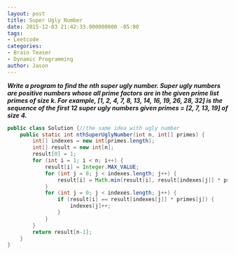 ```yaml
---
layout: post
title: Super Ugly Number
date: 2015-12-03 21:42:33.000000000 -05:00
tags:
- Leetcode
categories:
- Brain Teaser
- Dynamic Programming
author: Jason
---
```

<p><strong><em>Write a program to find the nth super ugly number. Super ugly numbers are positive numbers whose all prime factors are in the given prime list primes of size k. For example, [1, 2, 4, 7, 8, 13, 14, 16, 19, 26, 28, 32] is the sequence of the first 12 super ugly numbers given primes = [2, 7, 13, 19] of size 4.</em></strong></p>


``` java
public class Solution {//the same idea with ugly number
    public static int nthSuperUglyNumber(int n, int[] primes) {
        int[] indexes = new int[primes.length];
        int[] result = new int[n];
        result[0] = 1;
        for (int i = 1; i < n; i++) {
            result[i] = Integer.MAX_VALUE;
            for (int j = 0; j < indexes.length; j++) {
                result[i] = Math.min(result[i], result[indexes[j]] * primes[j]);
            }
            for (int j = 0; j < indexes.length; j++) {
                if (result[i] == result[indexes[j]] * primes[j]) {
                    indexes[j]++;
                }
            }
        }
        return result[n-1];
    }
}
```
